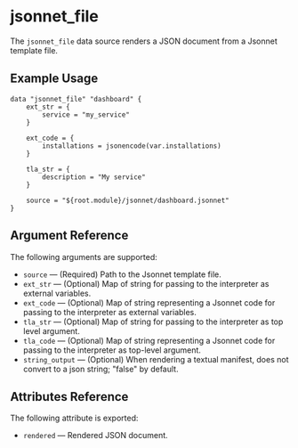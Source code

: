 # jsonnet_file

The `jsonnet_file` data source renders a JSON document from a Jsonnet template file.

## Example Usage

```hcl-terraform
data "jsonnet_file" "dashboard" {
    ext_str = {
        service = "my_service"
    }

    ext_code = {
        installations = jsonencode(var.installations)
    }

    tla_str = {
        description = "My service"
    }

    source = "${root.module}/jsonnet/dashboard.jsonnet"
}
```

## Argument Reference

The following arguments are supported:

* `source` &mdash; (Required) Path to the Jsonnet template file.
* `ext_str` &mdash; (Optional) Map of string for passing to the interpreter as external variables.
* `ext_code` &mdash; (Optional) Map of string representing a Jsonnet code for passing to the interpreter
                                as external variables.
* `tla_str` &mdash; (Optional) Map of string for passing to the interpreter as top level argument.
* `tla_code` &mdash; (Optional) Map of string representing a Jsonnet code for passing to the interpreter
                                as top-level argument.
* `string_output` &mdash; (Optional) When rendering a textual manifest, does not convert to a json string;
                                     "false" by default.

## Attributes Reference

The following attribute is exported:

* `rendered` &mdash; Rendered JSON document.
